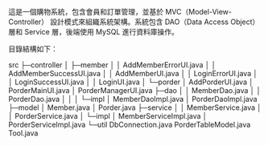 
這是一個購物系統，包含會員和訂單管理，並基於 MVC（Model-View-Controller） 設計模式來組織系統架構。系統包含 DAO（Data Access Object） 層和 Service 層，後端使用 MySQL 進行資料庫操作。

目錄結構如下：

src
├─controller
│  ├─member
│  │      AddMemberErrorUI.java
│  │      AddMemberSuccessUI.java
│  │      AddMemberUI.java
│  │      LoginErrorUI.java
│  │      LoginSuccessUI.java
│  │      LoginUI.java
│  └─porder
│          AddPorderUI.java
│          PorderMainUI.java
│          PorderManagerUI.java
├─dao
│  │  MemberDao.java
│  │  PorderDao.java
│  │
│  └─impl
│          MemberDaoImpl.java
│          PorderDaoImpl.java
├─model
│      Member.java
│      Porder.java
├─service
│  │  MemberService.java
│  │  PorderService.java
│  └─impl
│          MemberServiceImpl.java
│          PorderServiceImpl.java
└─util
        DbConnection.java
        PorderTableModel.java
        Tool.java
